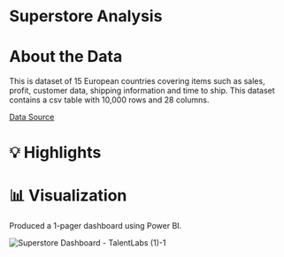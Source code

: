 # Superstore Analysis


# About the Data
This is dataset of 15 European countries covering items such as sales, profit, customer data, shipping information and time to ship. This dataset contains a csv table with 10,000 rows and 28 columns.

[Data Source](https://github.com/haiilingg/Business-Analytics-KYDP/blob/main/Data%20Visualisation/Expert%2B-%2BSuperstore%2B-%2BMaster.xlsx)

# 💡 Highlights


# 📊 Visualization
Produced a 1-pager dashboard using Power BI.

![Superstore Dashboard - TalentLabs (1)-1](https://github.com/haiilingg/Business-Analytics-KYDP/assets/130296433/c29df4dc-ba49-410f-953d-5695deb2de2d)


